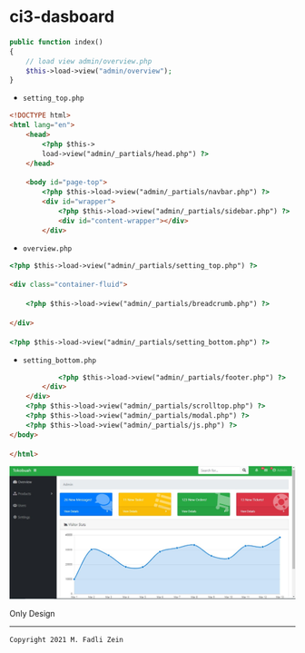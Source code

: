 # ci3-dasboard

```php
public function index()
{
    // load view admin/overview.php
    $this->load->view("admin/overview");
}
```
- `setting_top.php`
```html
<!DOCTYPE html>
<html lang="en">
	<head>
		<?php $this->
		load->view("admin/_partials/head.php") ?>
	</head>

	<body id="page-top">
		<?php $this->load->view("admin/_partials/navbar.php") ?>
		<div id="wrapper">
			<?php $this->load->view("admin/_partials/sidebar.php") ?>
			<div id="content-wrapper"></div>
		</div>
```

- `overview.php`
```html
<?php $this->load->view("admin/_partials/setting_top.php") ?>

<div class="container-fluid">

    <?php $this->load->view("admin/_partials/breadcrumb.php") ?>
    
</div>

<?php $this->load->view("admin/_partials/setting_bottom.php") ?>
```

- `setting_bottom.php`
```html
            <?php $this->load->view("admin/_partials/footer.php") ?>
        </div>
    </div>
    <?php $this->load->view("admin/_partials/scrolltop.php") ?>
    <?php $this->load->view("admin/_partials/modal.php") ?>
    <?php $this->load->view("admin/_partials/js.php") ?>
</body>

</html>
```

![](https://github.com/gzeinnumer/ci3-dasboard/blob/master/preview/example1.jpg)

Only Design

---

```
Copyright 2021 M. Fadli Zein
```